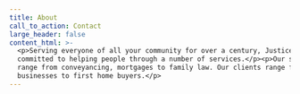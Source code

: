 ```yaml
---
title: About
call_to_action: Contact
large_header: false
content_html: >-
  <p>Serving everyone of all your community for over a century, Justice Law is
  committed to helping people through a number of services.</p><p>Our services
  range from conveyancing, mortgages to family law. Our clients range from large
  businesses to first home buyers.</p>
---
```


